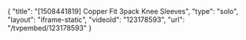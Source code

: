 {
    "title": "[1508441819] Copper Fit 3pack Knee Sleeves",
    "type": "solo",
    "layout": "iframe-static",
    "videoId": "123178593",
    "url": "\/tvpembed\/123178593"
}